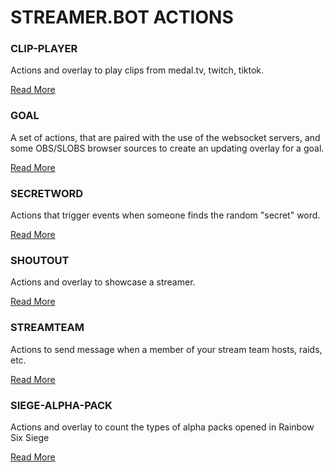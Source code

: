 # STREAMER.BOT ACTIONS

### CLIP-PLAYER

Actions and overlay to play clips from medal.tv, twitch, tiktok.

[Read More](./clip-player)


### GOAL

A set of actions, that are paired with the use of the websocket servers, and some OBS/SLOBS browser sources to create an updating overlay for a goal. 

[Read More](./goal)

### SECRETWORD

Actions that trigger events when someone finds the random "secret" word.

[Read More](./secretword)

### SHOUTOUT

Actions and overlay to showcase a streamer.

[Read More](./shoutout)

### STREAMTEAM

Actions to send message when a member of your stream team hosts, raids, etc.

[Read More](./streamteam)

### SIEGE-ALPHA-PACK

Actions and overlay to count the types of alpha packs opened in Rainbow Six Siege

[Read More](./siege-alpha-pack)

